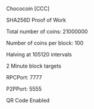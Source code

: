 Chococoin [CCC]

SHA256D Proof of Work

Total number of coins: 21000000

Number of coins per block: 100

Halving at 105120 intervals

2 Minute block targets

RPCPort: 7777

P2PPort: 5555

QR Code Enabled


